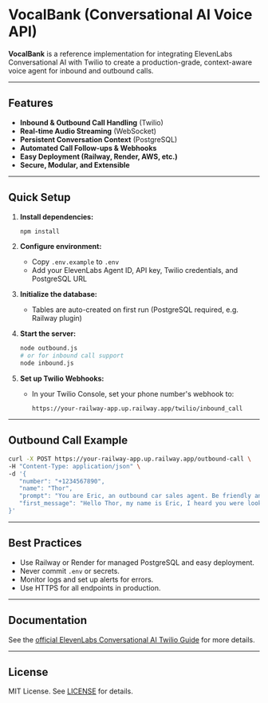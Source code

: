 # VocalBank (Conversational AI Voice API)

**VocalBank** is a reference implementation for integrating ElevenLabs Conversational AI with Twilio to create a production-grade, context-aware voice agent for inbound and outbound calls.

---

## Features

- **Inbound & Outbound Call Handling** (Twilio)
- **Real-time Audio Streaming** (WebSocket)
- **Persistent Conversation Context** (PostgreSQL)
- **Automated Call Follow-ups & Webhooks**
- **Easy Deployment (Railway, Render, AWS, etc.)**
- **Secure, Modular, and Extensible**

---

## Quick Setup

1. **Install dependencies:**
   ```bash
   npm install
   ```

2. **Configure environment:**
   - Copy `.env.example` to `.env`
   - Add your ElevenLabs Agent ID, API key, Twilio credentials, and PostgreSQL URL

3. **Initialize the database:**
   - Tables are auto-created on first run (PostgreSQL required, e.g. Railway plugin)

4. **Start the server:**
   ```bash
   node outbound.js
   # or for inbound call support
   node inbound.js
   ```

5. **Set up Twilio Webhooks:**
   - In your Twilio Console, set your phone number's webhook to:
     ```
     https://your-railway-app.up.railway.app/twilio/inbound_call
     ```

---

## Outbound Call Example

```bash
curl -X POST https://your-railway-app.up.railway.app/outbound-call \
-H "Content-Type: application/json" \
-d '{
   "number": "+1234567890",
   "name": "Thor",
   "prompt": "You are Eric, an outbound car sales agent. Be friendly and professional.",
   "first_message": "Hello Thor, my name is Eric, I heard you were looking for a new car! What model and color are you looking for?"
}'
```

---

## Best Practices

- Use Railway or Render for managed PostgreSQL and easy deployment.
- Never commit `.env` or secrets.
- Monitor logs and set up alerts for errors.
- Use HTTPS for all endpoints in production.

---

## Documentation

See the [official ElevenLabs Conversational AI Twilio Guide](https://elevenlabs.io/docs/conversational-ai/guides/conversational-ai-twilio) for more details.

---

## License

MIT License. See [LICENSE](../LICENSE) for details.